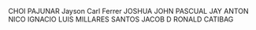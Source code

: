 CHOI PAJUNAR
Jayson Carl Ferrer
JOSHUA JOHN PASCUAL
JAY ANTON
NICO IGNACIO
LUIS MILLARES
SANTOS JACOB D
RONALD CATIBAG